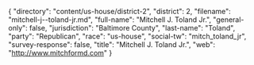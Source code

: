 {
  "directory": "content/us-house/district-2",
  "district": 2,
  "filename": "mitchell-j--toland-jr.md",
  "full-name": "Mitchell J.  Toland Jr.",
  "general-only": false,
  "jurisdiction": "Baltimore County",
  "last-name": "Toland",
  "party": "Republican",
  "race": "us-house",
  "social-tw": "mitch_toland_jr",
  "survey-response": false,
  "title": "Mitchell J.  Toland Jr.",
  "web": "http://www.mitchformd.com"
}
